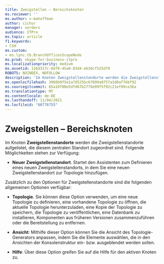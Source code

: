 ```yaml
---
title: Zweigstellen – Bereichsknoten
ms.reviewer: ''
ms.author: v-mahoffman
author: cichur
manager: serdars
audience: ITPro
ms.topic: article
f1.keywords:
- CSH
ms.custom:
- ms.lync.tb.BranchOfficesScopeNode
ms.prod: skype-for-business-itpro
ms.localizationpriority: medium
ms.assetid: 116d317c-8df0-45a0-83d4-eb10cf525d70
ROBOTS: NOINDEX, NOFOLLOW
description: 'Im Knoten Zweigstellenstandorte werden die Zweigstellenstandorte aufgelistet, die diesem zentralen Standort zugeordnet sind. Folgende Möglichkeiten stehen zur Verfügung:'
ms.openlocfilehash: 3966b9f5e1a7d525bc67899a0757a1d0af76bf92
ms.sourcegitcommit: 65a10f80e5dfd67b2778e09f5f92c21ef09ce36a
ms.translationtype: MT
ms.contentlocale: de-DE
ms.lasthandoff: 11/04/2021
ms.locfileid: "60776755"
---
```

# <a name="branch-offices-scope-node"></a>Zweigstellen – Bereichsknoten
 
Im Knoten **Zweigstellenstandorte** werden die Zweigstellenstandorte aufgelistet, die diesem zentralen Standort zugeordnet sind. Folgende Möglichkeiten stehen zur Verfügung:
  
- **Neuer Zweigstellenstandort**. Startet den Assistenten zum Definieren eines neuen Zweigstellenstandorts, in dem Sie eine neuen Zweigstellenstandort zur Topologie hinzufügen.
    
Zusätzlich zu den Optionen für Zweigstellenstandorte sind die folgenden allgemeinen Optionen verfügbar:
  
- **Topologie**. Sie können diese Option verwenden, um eine neue Topologie zu definieren, eine vorhandene Topologie zu öffnen, die aktuelle Topologie herunterzuladen, eine Kopie der Topologie zu speichern, die Topologie zu veröffentlichen, eine Datenbank zu installieren, Komponenten aus früheren Versionen zusammenzuführen oder die Bereitstellung zu entfernen.
    
- **Ansicht**: Mithilfe dieser Option können Sie die Ansicht des Topologie-Generators anpassen, indem Sie die Elemente auswählen, die in den Ansichten der Konsolenstruktur ein- bzw. ausgeblendet werden sollen.
    
- **Hilfe**: Über diese Option greifen Sie auf die Hilfe für den aktiven Knoten zu.
    

